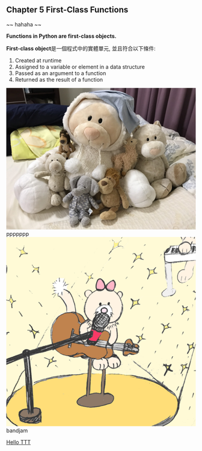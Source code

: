 
## Chapter 5 First-Class Functions


~~ hahaha ~~

**Functions in Python are first-class objects.**

**First-class object**是一個程式中的實體單元, 並且符合以下條件:

1.  Created at runtime
2.  Assigned to a variable or element in a data structure
3.  Passed as an argument to a function
4.  Returned as the result of a function




![jam](img/jamjam.jpg)
ppppppp
![jam](img/01_band_jam.png)
bandjam

[Hello TTT](https://www.youtube.com/watch?v=TJRfiLxdj1w&feature=push-u&attr_tag=Ci4Ym9fcKAeblcNE-6)
